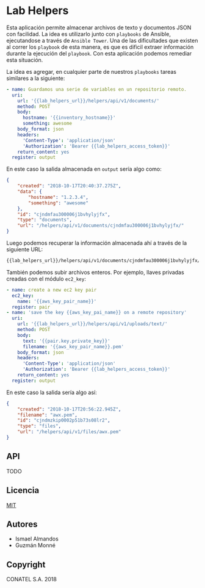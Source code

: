 # Lab Helpers

Esta aplicación permite almacenar archivos de texto y documentos JSON con facilidad. La idea es utilizarlo junto con `playbooks` de Ansible, ejecutandose a través de `Ansible Tower`. Una de las dificultades que existen al correr los `playbook` de esta manera, es que es dificil extraer información durante la ejecución del `playbook`. Con esta aplicación podemos remediar esta situación.

La idea es agregar, en cualquier parte de nuestros `playbooks` tareas similares a la siguiente:

```yaml
- name: Guardamos una serie de variables en un repositorio remoto.
  uri:
    url: '{{lab_helpers_url}}/helpers/api/v1/documents/'
    method: POST
    body:
      hostname: '{{inventory_hostname}}'
      something: awesome
    body_format: json
    headers:
      'Content-Type': 'application/json'
      'Authorization': 'Bearer {{lab_helpers_access_token}}'
    return_content: yes
  register: output
```

En este caso la salida almacenada en `output` sería algo como:

```json
{
    "created": "2018-10-17T20:40:37.275Z",
    "data": {
        "hostname": "1.2.3.4",
        "something": "awesome"
    },
    "id": "cjndmfau300006j1bvhylyjfx",
    "type": "documents",
    "url": "/helpers/api/v1/documents/cjndmfau300006j1bvhylyjfx/"
}
```

Luego podemos recuperar la información almacenada ahí a través de la siguiente URL:

```bash
{{lab_helpers_url}}/helpers/api/v1/documents/cjndmfau300006j1bvhylyjfx/
```

También podemos subir archivos enteros. Por ejemplo, llaves privadas creadas con el módulo `ec2_key`:

```yaml
- name: create a new ec2 key pair
  ec2_key:
    name: '{{aws_key_pair_name}}'
  register: pair
- name: 'save the key {{aws_key_pai_name}} on a remote repository'
  uri:
    url: '{{lab_helpers_url}}/helpers/api/v1/uploads/text/'
    method: POST
    body:
      text: '{{pair.key.private_key}}'
      filename: '{{aws_key_pair_name}}.pem'
    body_format: json
    headers:
      'Content-Type': 'application/json'
      'Authorization': 'Bearer {{lab_helpers_access_token}}'
    return_content: yes
  register: output
```

En este caso la salida sería algo así:

```json
{
    "created": "2018-10-17T20:56:22.945Z",
    "filename": "awx.pem",
    "id": "cjndmzkip0002p51b73s08lr2",
    "type": "files",
    "url": "/helpers/api/v1/files/awx.pem"
}
```

## API

TODO

## Licencia 

[MIT](./LICENCE)

## Autores

- Ismael Almandos
- Guzmán Monné

## Copyright

CONATEL S.A. 2018
